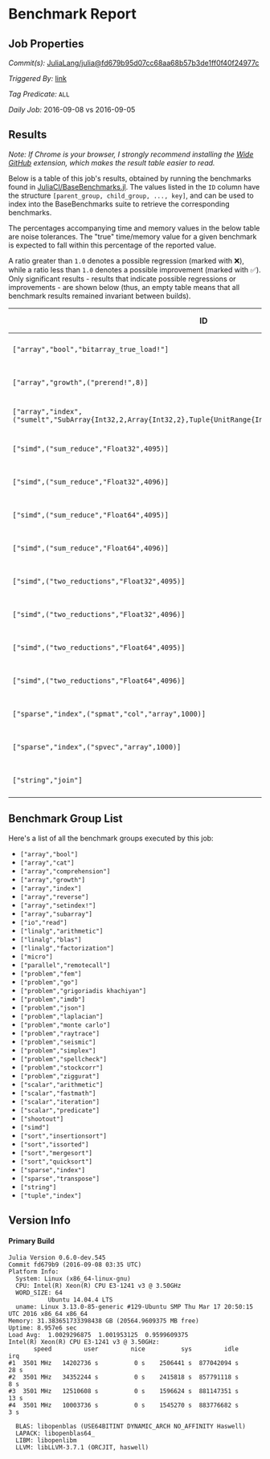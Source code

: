 # Benchmark Report

## Job Properties

*Commit(s):* [JuliaLang/julia@fd679b95d07cc68aa68b57b3de1ff0f40f24977c](https://github.com/JuliaLang/julia/commit/fd679b95d07cc68aa68b57b3de1ff0f40f24977c)

*Triggered By:* [link](https://github.com/JuliaLang/julia/commit/fd679b95d07cc68aa68b57b3de1ff0f40f24977c#commitcomment-18939311)

*Tag Predicate:* `ALL`

*Daily Job:* 2016-09-08 vs 2016-09-05

## Results

*Note: If Chrome is your browser, I strongly recommend installing the [Wide GitHub](https://chrome.google.com/webstore/detail/wide-github/kaalofacklcidaampbokdplbklpeldpj?hl=en)
extension, which makes the result table easier to read.*

Below is a table of this job's results, obtained by running the benchmarks found in
[JuliaCI/BaseBenchmarks.jl](https://github.com/JuliaCI/BaseBenchmarks.jl). The values
listed in the `ID` column have the structure `[parent_group, child_group, ..., key]`,
and can be used to index into the BaseBenchmarks suite to retrieve the corresponding
benchmarks.

The percentages accompanying time and memory values in the below table are noise tolerances. The "true"
time/memory value for a given benchmark is expected to fall within this percentage of the reported value.

A ratio greater than `1.0` denotes a possible regression (marked with :x:), while a ratio less
than `1.0` denotes a possible improvement (marked with :white_check_mark:). Only significant results - results
that indicate possible regressions or improvements - are shown below (thus, an empty table means that all
benchmark results remained invariant between builds).

| ID | time ratio | memory ratio |
|----|------------|--------------|
| `["array","bool","bitarray_true_load!"]` | 1.24 (15%) :x: | 1.00 (1%)  |
| `["array","growth",("prerend!",8)]` | 0.77 (15%) :white_check_mark: | 1.00 (1%)  |
| `["array","index",("sumelt","SubArray{Int32,2,Array{Int32,2},Tuple{UnitRange{Int64},UnitRange{Int64}},false}")]` | 1.66 (40%) :x: | 1.00 (1%)  |
| `["simd",("sum_reduce","Float32",4095)]` | 0.63 (20%) :white_check_mark: | 1.00 (1%)  |
| `["simd",("sum_reduce","Float32",4096)]` | 0.64 (20%) :white_check_mark: | 1.00 (1%)  |
| `["simd",("sum_reduce","Float64",4095)]` | 0.68 (20%) :white_check_mark: | 1.00 (1%)  |
| `["simd",("sum_reduce","Float64",4096)]` | 0.60 (20%) :white_check_mark: | 1.00 (1%)  |
| `["simd",("two_reductions","Float32",4095)]` | 0.69 (20%) :white_check_mark: | 1.00 (1%)  |
| `["simd",("two_reductions","Float32",4096)]` | 0.67 (20%) :white_check_mark: | 1.00 (1%)  |
| `["simd",("two_reductions","Float64",4095)]` | 0.68 (20%) :white_check_mark: | 1.00 (1%)  |
| `["simd",("two_reductions","Float64",4096)]` | 0.67 (20%) :white_check_mark: | 1.00 (1%)  |
| `["sparse","index",("spmat","col","array",1000)]` | 1.16 (15%) :x: | 1.00 (1%)  |
| `["sparse","index",("spvec","array",1000)]` | 1.15 (15%) :x: | 1.00 (1%)  |
| `["string","join"]` | 1.70 (40%) :x: | 1.00 (1%)  |

## Benchmark Group List

Here's a list of all the benchmark groups executed by this job:

- `["array","bool"]`
- `["array","cat"]`
- `["array","comprehension"]`
- `["array","growth"]`
- `["array","index"]`
- `["array","reverse"]`
- `["array","setindex!"]`
- `["array","subarray"]`
- `["io","read"]`
- `["linalg","arithmetic"]`
- `["linalg","blas"]`
- `["linalg","factorization"]`
- `["micro"]`
- `["parallel","remotecall"]`
- `["problem","fem"]`
- `["problem","go"]`
- `["problem","grigoriadis khachiyan"]`
- `["problem","imdb"]`
- `["problem","json"]`
- `["problem","laplacian"]`
- `["problem","monte carlo"]`
- `["problem","raytrace"]`
- `["problem","seismic"]`
- `["problem","simplex"]`
- `["problem","spellcheck"]`
- `["problem","stockcorr"]`
- `["problem","ziggurat"]`
- `["scalar","arithmetic"]`
- `["scalar","fastmath"]`
- `["scalar","iteration"]`
- `["scalar","predicate"]`
- `["shootout"]`
- `["simd"]`
- `["sort","insertionsort"]`
- `["sort","issorted"]`
- `["sort","mergesort"]`
- `["sort","quicksort"]`
- `["sparse","index"]`
- `["sparse","transpose"]`
- `["string"]`
- `["tuple","index"]`

## Version Info

#### Primary Build

```
Julia Version 0.6.0-dev.545
Commit fd679b9 (2016-09-08 03:35 UTC)
Platform Info:
  System: Linux (x86_64-linux-gnu)
  CPU: Intel(R) Xeon(R) CPU E3-1241 v3 @ 3.50GHz
  WORD_SIZE: 64
           Ubuntu 14.04.4 LTS
  uname: Linux 3.13.0-85-generic #129-Ubuntu SMP Thu Mar 17 20:50:15 UTC 2016 x86_64 x86_64
Memory: 31.383651733398438 GB (20564.9609375 MB free)
Uptime: 8.957e6 sec
Load Avg:  1.0029296875  1.001953125  0.9599609375
Intel(R) Xeon(R) CPU E3-1241 v3 @ 3.50GHz: 
       speed         user         nice          sys         idle          irq
#1  3501 MHz   14202736 s          0 s    2506441 s  877042094 s         28 s
#2  3501 MHz   34352244 s          0 s    2415818 s  857791118 s          8 s
#3  3501 MHz   12510608 s          0 s    1596624 s  881147351 s         13 s
#4  3501 MHz   10003736 s          0 s    1545270 s  883776682 s          3 s

  BLAS: libopenblas (USE64BITINT DYNAMIC_ARCH NO_AFFINITY Haswell)
  LAPACK: libopenblas64_
  LIBM: libopenlibm
  LLVM: libLLVM-3.7.1 (ORCJIT, haswell)

```
